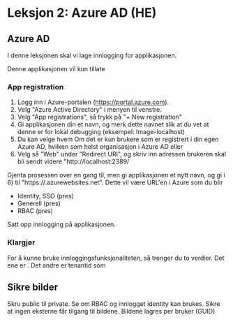 # Leksjon 2: Azure AD (HE)

## Azure AD



I denne leksjonen skal vi lage innlogging for applikasjonen. 

Denne applikasjonen vil kun tillate 

### App registration

1. Logg inn i Azure-portalen (https://portal.azure.com).
2. Velg "Azure Active Directory" i menyen til venstre.
3. Velg "App registrations", så trykk på "+ New registration"
4. Gi applikasjonen din et navn, og merk dette navnet slik at du vet at denne er for lokal debugging (eksempel: Image-localhost)
5. Du kan velge hvem Om det er kun brukere som er registrert i din egen Azure AD, hvilken som helst organisasjon i Azure AD eller 
6. Velg så "Web" under "Redirect URI", og skriv inn adressen brukeren skal bli sendt videre "http://localhost:2389/

Gjenta prosessen over en gang til, men gi applikasjonen et nytt navn, og gi i 6) til "https://<dinapplikasjon>.azurewebsites.net". Dette vil være URL'en i Azure som du blir 

- Identity, SSO (pres)
- Generell (pres)
- RBAC (pres)

Satt opp innlogging på applikasjonen.

### Klargjør
For å kunne bruke innloggingsfunksjonaliteten, så trenger du to verdier. Det ene er 
. Det andre er tenantid som 






## Sikre bilder

Skru public til private.
Se om RBAC og innlogget identity kan brukes.
Sikre at ingen eksterne får tilgang til bildene.
Bildene lagres per bruker (GUID)
